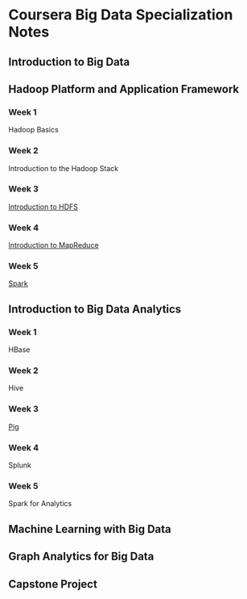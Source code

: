 # Coursera Big Data Specialization Notes

## Introduction to Big Data

## Hadoop Platform and Application Framework

### Week 1
Hadoop Basics

### Week 2
Introduction to the Hadoop Stack

### Week 3
[Introduction to HDFS](https://github.com/j3rrywan9/bigdata-notes/blob/master/hdfs.md)

### Week 4
[Introduction to MapReduce](https://github.com/j3rrywan9/bigdata-notes/blob/master/mapreduce.md)

### Week 5
[Spark](https://github.com/j3rrywan9/bigdata-notes/blob/master/spark.md)

## Introduction to Big Data Analytics

### Week 1
HBase

### Week 2
Hive

### Week 3
[Pig](https://github.com/j3rrywan9/bigdata-notes/blob/master/pig.md)

### Week 4
Splunk

### Week 5
Spark for Analytics

## Machine Learning with Big Data

## Graph Analytics for Big Data

## Capstone Project
